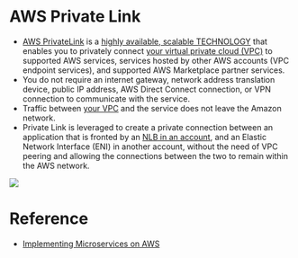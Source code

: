 
# AWS Private Link
- [AWS PrivateLink](https://aws.amazon.com/privatelink) is a [highly available, scalable TECHNOLOGY](../../../../../7_SystemGlossaries/Reliability/HighAvailability.md) that enables you to privately connect [your virtual private cloud (VPC)](../../Readme.md) to supported AWS services, services hosted by other AWS accounts (VPC endpoint services), and supported AWS Marketplace partner services. 
- You do not require an internet gateway, network address translation device, public IP address, AWS Direct Connect connection, or VPN connection to communicate with the service. 
- Traffic between [your VPC](../../Readme.md) and the service does not leave the Amazon network.
- Private Link is leveraged to create a private connection between an application that is fronted by an [NLB in an account](../../../2_ApplicationNetworking/ElasticLoadBalancer/Readme.md), and an Elastic Network Interface (ENI) in another account, without the need of VPC peering and allowing the connections between the two to remain within the AWS network.

![](https://docs.aws.amazon.com/images/whitepapers/latest/building-scalable-secure-multi-vpc-network-infrastructure/images/aws-privatelink.png)

# Reference
- [Implementing Microservices on AWS](https://docs.aws.amazon.com/whitepapers/latest/microservices-on-aws/microservices.html)
